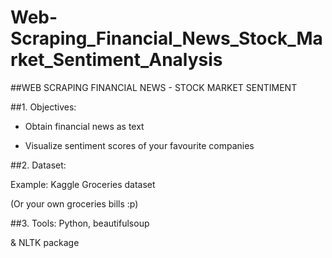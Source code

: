 # Web-Scraping_Financial_News_Stock_Market_Sentiment_Analysis
##WEB SCRAPING FINANCIAL NEWS - STOCK MARKET SENTIMENT

##1. Objectives:

- Obtain financial news as text

- Visualize sentiment scores of your favourite companies

##2. Dataset:

Example: Kaggle Groceries dataset

(Or your own groceries bills :p)

##3. Tools: Python, beautifulsoup

& NLTK package

